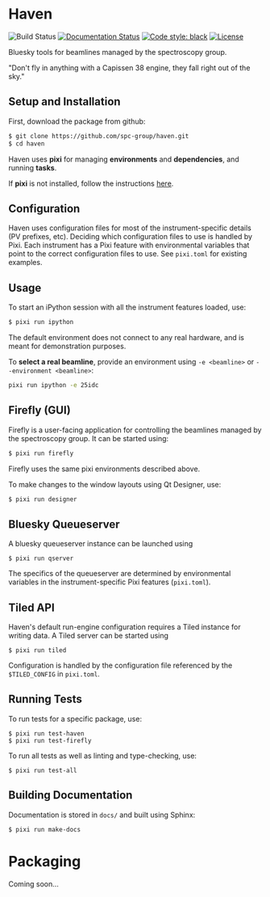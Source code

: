 # Haven

![Build Status](https://github.com/spc-group/haven/actions/workflows/ci.yml/badge.svg)
[![Documentation Status](https://readthedocs.org/projects/haven-spc/badge/?version=latest)](https://haven-spc.readthedocs.io/en/latest/?badge=latest)
[![Code style: black](https://img.shields.io/badge/code%20style-black-000000.svg)](https://github.com/psf/black)
[![License](https://img.shields.io/badge/License-BSD_3--Clause-blue.svg)](https://opensource.org/licenses/BSD-3-Clause)

Bluesky tools for beamlines managed by the spectroscopy group.

"Don't fly in anything with a Capissen 38 engine, they fall right out
of the sky."


## Setup and Installation

First, download the package from github:

```bash
$ git clone https://github.com/spc-group/haven.git
$ cd haven
```

Haven uses **pixi** for managing **environments** and **dependencies**,
and running **tasks**.

If **pixi** is not installed, follow the instructions [here](https://pixi.sh/latest/installation/).

## Configuration

Haven uses configuration files for most of the instrument-specific
details (PV prefixes, etc). Deciding which configuration files to use
is handled by Pixi. Each instrument has a Pixi feature with
environmental variables that point to the correct configuration files
to use. See ``pixi.toml`` for existing examples.


## Usage

To start an iPython session with all the instrument features loaded, use:

```bash
$ pixi run ipython
```

The default environment does not connect to any real hardware, and is
meant for demonstration purposes.

To **select a real beamline**, provide an environment using ``-e <beamline>`` or
``--environment <beamline>``:

```bash
pixi run ipython -e 25idc
```

## Firefly (GUI)

Firefly is a user-facing application for controlling the beamlines
managed by the spectroscopy group. It can be started using:

```bash
$ pixi run firefly
```

Firefly uses the same pixi environments described above.

To make changes to the window layouts using Qt Designer, use:

```bash
$ pixi run designer
```

## Bluesky Queueserver

A bluesky queueserver instance can be launched using

```shell
$ pixi run qserver
```

The specifics of the queueserver are determined by environmental
variables in the instrument-specific Pixi features (``pixi.toml``).

## Tiled API

Haven's default run-engine configuration requires a Tiled instance for
writing data. A Tiled server can be started using

```
$ pixi run tiled
```

Configuration is handled by the configuration file referenced by the
``$TILED_CONFIG`` in ``pixi.toml``.

## Running Tests

To run tests for a specific package, use:

```
$ pixi run test-haven
$ pixi run test-firefly
```

To run all tests as well as linting and type-checking, use:

```
$ pixi run test-all
```

## Building Documentation

Documentation is stored in ``docs/`` and built using Sphinx:

```
$ pixi run make-docs
```


# Packaging

Coming soon…
